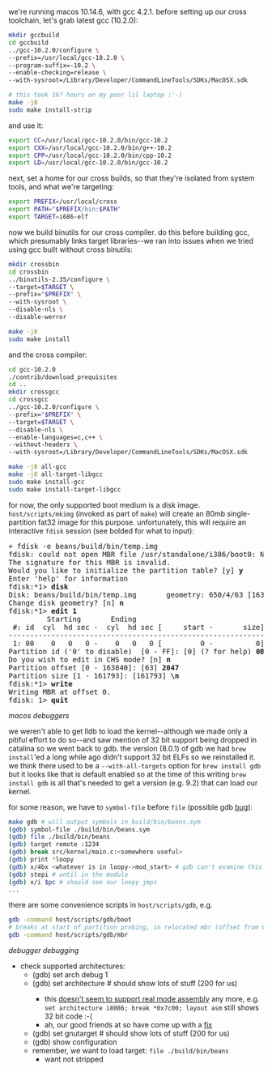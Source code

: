 we're running macos 10.14.6, with gcc 4.2.1. before setting up our cross
toolchain, let's grab latest gcc (10.2.0):

```sh
mkdir gccbuild
cd gccbuild
../gcc-10.2.0/configure \
--prefix=/usr/local/gcc-10.2.0 \
--program-suffix=-10.2 \
--enable-checking=release \
--with-sysroot=/Library/Developer/CommandLineTools/SDKs/MacOSX.sdk

# this took 16? hours on my poor lil laptop :'-)
make -j8
sudo make install-strip
```

and use it:

```sh
export CC=/usr/local/gcc-10.2.0/bin/gcc-10.2
export CXX=/usr/local/gcc-10.2.0/bin/g++-10.2
export CPP=/usr/local/gcc-10.2.0/bin/cpp-10.2
export LD=/usr/local/gcc-10.2.0/bin/gcc-10.2
```

next, set a home for our cross builds, so that they're isolated from system
tools, and what we're targeting:

```sh
export PREFIX=/usr/local/cross
export PATH="$PREFIX/bin:$PATH"
export TARGET=i686-elf
```

now we build binutils for our cross compiler. do this before building gcc,
which presumably links target libraries--we ran into issues when we tried using
gcc built without cross binutils:

```sh
mkdir crossbin
cd crossbin
../binutils-2.35/configure \
--target=$TARGET \
--prefix="$PREFIX" \
--with-sysroot \
--disable-nls \
--disable-werror

make -j8
sudo make install
```

and the cross compiler:

```sh
cd gcc-10.2.0
./contrib/download_prequisites
cd ..
mkdir crossgcc
cd crossgcc
../gcc-10.2.0/configure \
--prefix="$PREFIX" \
--target=$TARGET \
--disable-nls \
--enable-languages=c,c++ \
--without-headers \
--with-sysroot=/Library/Developer/CommandLineTools/SDKs/MacOSX.sdk

make -j8 all-gcc
make -j8 all-target-libgcc
sudo make install-gcc
sudo make install-target-libgcc
```

for now, the only supported boot medium is a disk image. `host/scripts/mkimg`
(invoked as part of `make`) will create an 80mb single-partition fat32 image
for this purpose. unfortunately, this will require an interactive `fdisk`
session (see bolded for what to input):

<pre>
+ fdisk -e beans/build/bin/temp.img
fdisk: could not open MBR file /usr/standalone/i386/boot0: No such file or directory
The signature for this MBR is invalid.
Would you like to initialize the partition table? [y] <b>y</b>
Enter 'help' for information
fdisk:*1> <b>disk</b>
Disk: beans/build/bin/temp.img       geometry: 650/4/63 [163840 sectors]
Change disk geometry? [n] <b>n</b>
fdisk:*1> <b>edit 1</b>
         Starting       Ending
 #: id  cyl  hd sec -  cyl  hd sec [     start -       size]
------------------------------------------------------------------------
 1: 00    0   0   0 -    0   0   0 [         0 -          0] unused
Partition id ('0' to disable)  [0 - FF]: [0] (? for help) <b>0B</b>
Do you wish to edit in CHS mode? [n] <b>n</b>
Partition offset [0 - 163840]: [63] <b>2047</b>
Partition size [1 - 161793]: [161793] <b>\n</b>
fdisk:*1> <b>write</b>
Writing MBR at offset 0.
fdisk: 1> <b>quit</b>
</pre>

_macos debuggers_

we weren't able to get lldb to load the kernel--although
we made only a pitiful effort to do so--and saw mention of 32 bit support being dropped
in catalina so we went back to gdb. the version (8.0.1) of gdb we had `brew install`'ed
a long while ago didn't support 32 bit ELFs so we reinstalled it. we think there
used to be a `--with-all-targets` option for `brew install gdb` but it looks like
that is default enabled so at the time of this writing `brew install gdb` is all
that's needed to get a version (e.g. 9.2) that can load our kernel.

for some reason, we have to `symbol-file` before `file` (possible gdb [bug](https://stackoverflow.com/questions/57239664/gdb-reading-symbols-with-symbol-file-command-on-a-core-file)):

```sh
make gdb # will output symbols in build/bin/beans.sym
(gdb) symbol-file ./build/bin/beans.sym
(gdb) file ./build/bin/beans
(gdb) target remote :1234
(gdb) break src/kernel/main.c:<somewhere useful>
(gdb) print *loopy
(gdb) x/4bx <whatever is in loopy->mod_start> # gdb can't examine this memory
(gdb) stepi # until in the module
(gdb) x/i $pc # should see our loopy jmps
...
```

there are some convenience scripts in `host/scripts/gdb`, e.g.

```sh
gdb -command host/scripts/gdb/boot
# breaks at start of partition probing, in relocated mbr (offset from 0x600)
gdb -command host/scripts/gdb/mbr
```

_debugger debugging_

- check supported architectures:
  - (gdb) set arch debug 1
  - (gdb) set architecture <tab> # should show lots of stuff (200 for us)
    - this [doesn't seem to support real mode assembly](https://sourceware.org/bugzilla/show_bug.cgi?id=22869)
      any more, e.g. `set architecture i8086; break *0x7c00; layout asm`
      still shows 32 bit code :-(
    - ah, our good friends at so have come up with a [fix](https://stackoverflow.com/questions/32955887/how-to-disassemble-16-bit-x86-boot-sector-code-in-gdb-with-x-i-pc-it-gets-tr)
  - (gdb) set gnutarget <tab> # should show lots of stuff (200 for us)
  - (gdb) show configuration
  - remember, we want to load target: `file ./build/bin/beans`
    - want not stripped
